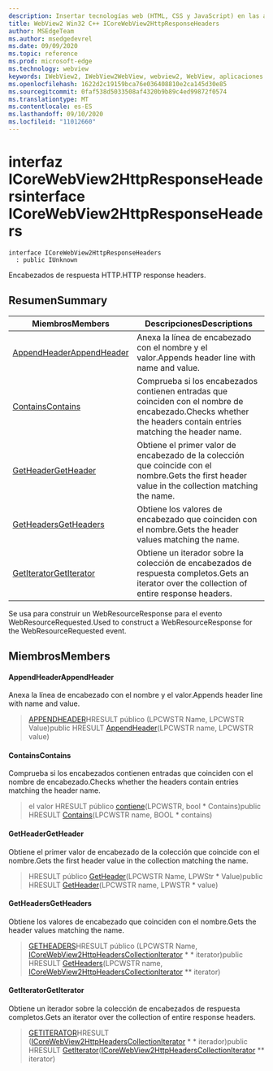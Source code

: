 ```yaml
---
description: Insertar tecnologías web (HTML, CSS y JavaScript) en las aplicaciones nativas con el control Microsoft Edge WebView2
title: WebView2 Win32 C++ ICoreWebView2HttpResponseHeaders
author: MSEdgeTeam
ms.author: msedgedevrel
ms.date: 09/09/2020
ms.topic: reference
ms.prod: microsoft-edge
ms.technology: webview
keywords: IWebView2, IWebView2WebView, webview2, WebView, aplicaciones Win32, Win32, Edge, ICoreWebView2, ICoreWebView2Controller, control de explorador, HTML Edge, ICoreWebView2HttpResponseHeaders
ms.openlocfilehash: 1622d2c19159bca76e036408810e2ca145d30e85
ms.sourcegitcommit: 0faf538d5033508af4320b9b89c4ed99872f0574
ms.translationtype: MT
ms.contentlocale: es-ES
ms.lasthandoff: 09/10/2020
ms.locfileid: "11012660"
---
```

# <span data-ttu-id="87a17-104">interfaz ICoreWebView2HttpResponseHeaders</span><span class="sxs-lookup"><span data-stu-id="87a17-104">interface ICoreWebView2HttpResponseHeaders</span></span> 

```
interface ICoreWebView2HttpResponseHeaders
  : public IUnknown
```

<span data-ttu-id="87a17-105">Encabezados de respuesta HTTP.</span><span class="sxs-lookup"><span data-stu-id="87a17-105">HTTP response headers.</span></span>

## <span data-ttu-id="87a17-106">Resumen</span><span class="sxs-lookup"><span data-stu-id="87a17-106">Summary</span></span>

 <span data-ttu-id="87a17-107">Miembros</span><span class="sxs-lookup"><span data-stu-id="87a17-107">Members</span></span>                        | <span data-ttu-id="87a17-108">Descripciones</span><span class="sxs-lookup"><span data-stu-id="87a17-108">Descriptions</span></span>
--------------------------------|---------------------------------------------
[<span data-ttu-id="87a17-109">AppendHeader</span><span class="sxs-lookup"><span data-stu-id="87a17-109">AppendHeader</span></span>](#appendheader) | <span data-ttu-id="87a17-110">Anexa la línea de encabezado con el nombre y el valor.</span><span class="sxs-lookup"><span data-stu-id="87a17-110">Appends header line with name and value.</span></span>
[<span data-ttu-id="87a17-111">Contains</span><span class="sxs-lookup"><span data-stu-id="87a17-111">Contains</span></span>](#contains) | <span data-ttu-id="87a17-112">Comprueba si los encabezados contienen entradas que coinciden con el nombre de encabezado.</span><span class="sxs-lookup"><span data-stu-id="87a17-112">Checks whether the headers contain entries matching the header name.</span></span>
[<span data-ttu-id="87a17-113">GetHeader</span><span class="sxs-lookup"><span data-stu-id="87a17-113">GetHeader</span></span>](#getheader) | <span data-ttu-id="87a17-114">Obtiene el primer valor de encabezado de la colección que coincide con el nombre.</span><span class="sxs-lookup"><span data-stu-id="87a17-114">Gets the first header value in the collection matching the name.</span></span>
[<span data-ttu-id="87a17-115">GetHeaders</span><span class="sxs-lookup"><span data-stu-id="87a17-115">GetHeaders</span></span>](#getheaders) | <span data-ttu-id="87a17-116">Obtiene los valores de encabezado que coinciden con el nombre.</span><span class="sxs-lookup"><span data-stu-id="87a17-116">Gets the header values matching the name.</span></span>
[<span data-ttu-id="87a17-117">GetIterator</span><span class="sxs-lookup"><span data-stu-id="87a17-117">GetIterator</span></span>](#getiterator) | <span data-ttu-id="87a17-118">Obtiene un iterador sobre la colección de encabezados de respuesta completos.</span><span class="sxs-lookup"><span data-stu-id="87a17-118">Gets an iterator over the collection of entire response headers.</span></span>

<span data-ttu-id="87a17-119">Se usa para construir un WebResourceResponse para el evento WebResourceRequested.</span><span class="sxs-lookup"><span data-stu-id="87a17-119">Used to construct a WebResourceResponse for the WebResourceRequested event.</span></span>

## <span data-ttu-id="87a17-120">Miembros</span><span class="sxs-lookup"><span data-stu-id="87a17-120">Members</span></span>

#### <span data-ttu-id="87a17-121">AppendHeader</span><span class="sxs-lookup"><span data-stu-id="87a17-121">AppendHeader</span></span> 

<span data-ttu-id="87a17-122">Anexa la línea de encabezado con el nombre y el valor.</span><span class="sxs-lookup"><span data-stu-id="87a17-122">Appends header line with name and value.</span></span>

> <span data-ttu-id="87a17-123">[APPENDHEADER](#appendheader)HRESULT público (LPCWSTR Name, LPCWSTR Value)</span><span class="sxs-lookup"><span data-stu-id="87a17-123">public HRESULT [AppendHeader](#appendheader)(LPCWSTR name, LPCWSTR value)</span></span>

#### <span data-ttu-id="87a17-124">Contains</span><span class="sxs-lookup"><span data-stu-id="87a17-124">Contains</span></span> 

<span data-ttu-id="87a17-125">Comprueba si los encabezados contienen entradas que coinciden con el nombre de encabezado.</span><span class="sxs-lookup"><span data-stu-id="87a17-125">Checks whether the headers contain entries matching the header name.</span></span>

> <span data-ttu-id="87a17-126">el valor HRESULT público [contiene](#contains)(LPCWSTR, bool \* Contains)</span><span class="sxs-lookup"><span data-stu-id="87a17-126">public HRESULT [Contains](#contains)(LPCWSTR name, BOOL \* contains)</span></span>

#### <span data-ttu-id="87a17-127">GetHeader</span><span class="sxs-lookup"><span data-stu-id="87a17-127">GetHeader</span></span> 

<span data-ttu-id="87a17-128">Obtiene el primer valor de encabezado de la colección que coincide con el nombre.</span><span class="sxs-lookup"><span data-stu-id="87a17-128">Gets the first header value in the collection matching the name.</span></span>

> <span data-ttu-id="87a17-129">HRESULT público [GetHeader](#getheader)(LPCWSTR Name, LPWStr \* Value)</span><span class="sxs-lookup"><span data-stu-id="87a17-129">public HRESULT [GetHeader](#getheader)(LPCWSTR name, LPWSTR \* value)</span></span>

#### <span data-ttu-id="87a17-130">GetHeaders</span><span class="sxs-lookup"><span data-stu-id="87a17-130">GetHeaders</span></span> 

<span data-ttu-id="87a17-131">Obtiene los valores de encabezado que coinciden con el nombre.</span><span class="sxs-lookup"><span data-stu-id="87a17-131">Gets the header values matching the name.</span></span>

> <span data-ttu-id="87a17-132">[GETHEADERS](#getheaders)HRESULT público (LPCWSTR Name, [ICoreWebView2HttpHeadersCollectionIterator](icorewebview2httpheaderscollectioniterator.md) \* \* iterator)</span><span class="sxs-lookup"><span data-stu-id="87a17-132">public HRESULT [GetHeaders](#getheaders)(LPCWSTR name, [ICoreWebView2HttpHeadersCollectionIterator](icorewebview2httpheaderscollectioniterator.md) \*\* iterator)</span></span>

#### <span data-ttu-id="87a17-133">GetIterator</span><span class="sxs-lookup"><span data-stu-id="87a17-133">GetIterator</span></span> 

<span data-ttu-id="87a17-134">Obtiene un iterador sobre la colección de encabezados de respuesta completos.</span><span class="sxs-lookup"><span data-stu-id="87a17-134">Gets an iterator over the collection of entire response headers.</span></span>

> <span data-ttu-id="87a17-135">[GETITERATOR](#getiterator)HRESULT ([ICoreWebView2HttpHeadersCollectionIterator](icorewebview2httpheaderscollectioniterator.md) \* \* iterador)</span><span class="sxs-lookup"><span data-stu-id="87a17-135">public HRESULT [GetIterator](#getiterator)([ICoreWebView2HttpHeadersCollectionIterator](icorewebview2httpheaderscollectioniterator.md) \*\* iterator)</span></span>


